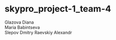 # skypro_project-1_team-4
Glazova Diana  
Maria Babintseva   
Slepov Dmitry
Raevskiy Alexandr    
 

